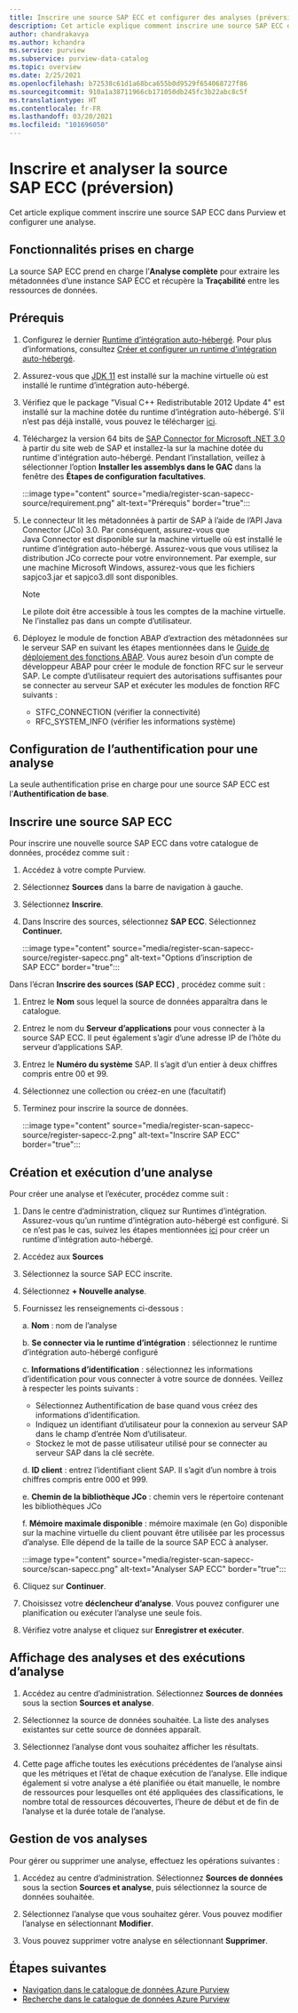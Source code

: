 ```yaml
---
title: Inscrire une source SAP ECC et configurer des analyses (préversion) dans Azure Purview
description: Cet article explique comment inscrire une source SAP ECC dans Azure Purview et configurer une analyse.
author: chandrakavya
ms.author: kchandra
ms.service: purview
ms.subservice: purview-data-catalog
ms.topic: overview
ms.date: 2/25/2021
ms.openlocfilehash: b72538c61d1a68bca655b0d9529f654068727f86
ms.sourcegitcommit: 910a1a38711966cb171050db245fc3b22abc8c5f
ms.translationtype: HT
ms.contentlocale: fr-FR
ms.lasthandoff: 03/20/2021
ms.locfileid: "101696050"
---
```

# <a name="register-and-scan-sap-ecc-source-preview"></a>Inscrire et analyser la source SAP ECC (préversion)

Cet article explique comment inscrire une source SAP ECC dans Purview et configurer une analyse.

## <a name="supported-capabilities"></a>Fonctionnalités prises en charge

La source SAP ECC prend en charge l’**Analyse complète** pour extraire les métadonnées d’une instance SAP ECC et récupère la **Traçabilité** entre les ressources de données.

## <a name="prerequisites"></a>Prérequis

1.  Configurez le dernier [Runtime d’intégration auto-hébergé](https://www.microsoft.com/download/details.aspx?id=39717).
    Pour plus d’informations, consultez [Créer et configurer un runtime d’intégration auto-hébergé](https://docs.microsoft.com/azure/data-factory/create-self-hosted-integration-runtime).

2.  Assurez-vous que [JDK 11](https://www.oracle.com/java/technologies/javase-jdk11-downloads.html) est installé sur la machine virtuelle où est installé le runtime d’intégration auto-hébergé.

3.  Vérifiez que le package \"Visual C++ Redistributable 2012 Update 4\" est installé sur la machine dotée du runtime d’intégration auto-hébergé. S\'il n’est pas déjà installé, vous pouvez le télécharger [ici](https://www.microsoft.com/download/details.aspx?id=30679).

4.  Téléchargez la version 64 bits de [SAP Connector for Microsoft .NET 3.0](https://support.sap.com/en/product/connectors/msnet.html) à partir du site web de SAP et installez-la sur la machine dotée du runtime d\'intégration auto-hébergé. Pendant l’installation, veillez à sélectionner l’option **Installer les assemblys dans le GAC** dans la fenêtre des **Étapes de configuration facultatives**.

    :::image type="content" source="media/register-scan-sapecc-source/requirement.png" alt-text="Prérequis" border="true":::

5.  Le connecteur lit les métadonnées à partir de SAP à l’aide de l’API Java Connector (JCo) 3.0. Par conséquent, assurez-vous que Java Connector est disponible sur la machine virtuelle où est installé le runtime d’intégration auto-hébergé.
    Assurez-vous que vous utilisez la distribution JCo correcte pour votre environnement. Par exemple, sur une machine Microsoft Windows, assurez-vous que les fichiers sapjco3.jar et sapjco3.dll sont disponibles.

    > [!Note] 
    > Le pilote doit être accessible à tous les comptes de la machine virtuelle. Ne l’installez pas dans un compte d’utilisateur.

6.  Déployez le module de fonction ABAP d’extraction des métadonnées sur le serveur SAP en suivant les étapes mentionnées dans le [Guide de déploiement des fonctions ABAP](abap-functions-deployment-guide.md). Vous aurez besoin d’un compte de développeur ABAP pour créer le module de fonction RFC sur le serveur SAP. Le compte d’utilisateur requiert des autorisations suffisantes pour se connecter au serveur SAP et exécuter les modules de fonction RFC suivants :
    -   STFC_CONNECTION (vérifier la connectivité)
    -   RFC_SYSTEM_INFO (vérifier les informations système)


## <a name="setting-up-authentication-for-a-scan"></a>Configuration de l’authentification pour une analyse

La seule authentification prise en charge pour une source SAP ECC est l’**Authentification de base**.

## <a name="register-sap-ecc-source"></a>Inscrire une source SAP ECC

Pour inscrire une nouvelle source SAP ECC dans votre catalogue de données, procédez comme suit :

1.  Accédez à votre compte Purview.
2.  Sélectionnez **Sources** dans la barre de navigation à gauche.
3.  Sélectionnez **Inscrire**.
4.  Dans Inscrire des sources, sélectionnez **SAP ECC**. Sélectionnez **Continuer.**

    :::image type="content" source="media/register-scan-sapecc-source/register-sapecc.png" alt-text="Options d’inscription de SAP ECC" border="true":::

Dans l’écran **Inscrire des sources (SAP ECC)** , procédez comme suit :

1.  Entrez le **Nom** sous lequel la source de données apparaîtra dans le catalogue.

2.  Entrez le nom du **Serveur d’applications** pour vous connecter à la source SAP ECC.
    Il peut également s’agir d’une adresse IP de l’hôte du serveur d’applications SAP.

3.  Entrez le **Numéro du système** SAP. Il s’agit d’un entier à deux chiffres compris entre 00 et 99.

4.  Sélectionnez une collection ou créez-en une (facultatif)

5.  Terminez pour inscrire la source de données.

    :::image type="content" source="media/register-scan-sapecc-source/register-sapecc-2.png" alt-text="Inscrire SAP ECC" border="true":::

## <a name="creating-and-running-a-scan"></a>Création et exécution d’une analyse

Pour créer une analyse et l’exécuter, procédez comme suit :

1.  Dans le centre d’administration, cliquez sur Runtimes d’intégration. Assurez-vous qu’un runtime d’intégration auto-hébergé est configuré. Si ce n’est pas le cas, suivez les étapes mentionnées [ici](https://docs.microsoft.com/azure/purview/manage-integration-runtimes) pour créer un runtime d’intégration auto-hébergé.

2.  Accédez aux **Sources**

3.  Sélectionnez la source SAP ECC inscrite.

4.  Sélectionnez **+ Nouvelle analyse**.

5.  Fournissez les renseignements ci-dessous :

    a.  **Nom** : nom de l’analyse

    b.  **Se connecter via le runtime d’intégration** : sélectionnez le runtime d’intégration auto-hébergé configuré

    c.  **Informations d’identification** : sélectionnez les informations d’identification pour vous connecter à votre source de données. Veillez à respecter les points suivants :

    -   Sélectionnez Authentification de base quand vous créez des informations d’identification.
    -   Indiquez un identifiant d’utilisateur pour la connexion au serveur SAP dans le champ d’entrée Nom d’utilisateur.
    -   Stockez le mot de passe utilisateur utilisé pour se connecter au serveur SAP dans la clé secrète.

    d.  **ID client** : entrez l’identifiant client SAP. Il s’agit d’un nombre à trois chiffres compris entre 000 et 999.

    e.  **Chemin de la bibliothèque JCo** : chemin vers le répertoire contenant les bibliothèques JCo

    f.  **Mémoire maximale disponible** : mémoire maximale (en Go) disponible sur la machine virtuelle du client pouvant être utilisée par les processus d’analyse. Elle dépend de la taille de la source SAP ECC à analyser.

    :::image type="content" source="media/register-scan-sapecc-source/scan-sapecc.png" alt-text="Analyser SAP ECC" border="true":::

6.  Cliquez sur **Continuer**.

7.  Choisissez votre **déclencheur d’analyse**. Vous pouvez configurer une planification ou exécuter l’analyse une seule fois.

8.  Vérifiez votre analyse et cliquez sur **Enregistrer et exécuter**.

## <a name="viewing-your-scans-and-scan-runs"></a>Affichage des analyses et des exécutions d’analyse

1. Accédez au centre d’administration. Sélectionnez **Sources de données** sous la section **Sources et analyse**.

2. Sélectionnez la source de données souhaitée. La liste des analyses existantes sur cette source de données apparaît.

3. Sélectionnez l’analyse dont vous souhaitez afficher les résultats.

4. Cette page affiche toutes les exécutions précédentes de l’analyse ainsi que les métriques et l’état de chaque exécution de l’analyse. Elle indique également si votre analyse a été planifiée ou était manuelle, le nombre de ressources pour lesquelles ont été appliquées des classifications, le nombre total de ressources découvertes, l’heure de début et de fin de l’analyse et la durée totale de l’analyse.

## <a name="manage-your-scans"></a>Gestion de vos analyses

Pour gérer ou supprimer une analyse, effectuez les opérations suivantes :

1. Accédez au centre d’administration. Sélectionnez **Sources de données** sous la section **Sources et analyse**, puis sélectionnez la source de données souhaitée.

2. Sélectionnez l’analyse que vous souhaitez gérer. Vous pouvez modifier l’analyse en sélectionnant **Modifier**.

3. Vous pouvez supprimer votre analyse en sélectionnant **Supprimer**.

## <a name="next-steps"></a>Étapes suivantes

- [Navigation dans le catalogue de données Azure Purview](how-to-browse-catalog.md)
- [Recherche dans le catalogue de données Azure Purview](how-to-search-catalog.md)